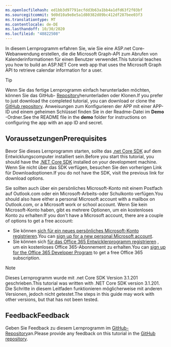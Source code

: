 ```yaml
---
ms.openlocfilehash: ed1bb3d97791ecfdd3b63a1bb4a1dfd63f2f03bf
ms.sourcegitcommit: 9d0d10a9e8e5a1d80382d89bc412df287bee03f3
ms.translationtype: MT
ms.contentlocale: de-DE
ms.lasthandoff: 10/30/2020
ms.locfileid: "48822508"
---
```

<!-- markdownlint-disable MD002 MD041 -->

<span data-ttu-id="b6206-101">In diesem Lernprogramm erfahren Sie, wie Sie eine ASP.net Core-Webanwendung erstellen, die die Microsoft Graph-API zum Abrufen von Kalenderinformationen für einen Benutzer verwendet.</span><span class="sxs-lookup"><span data-stu-id="b6206-101">This tutorial teaches you how to build an ASP.NET Core web app that uses the Microsoft Graph API to retrieve calendar information for a user.</span></span>

> [!TIP]
> <span data-ttu-id="b6206-102">Wenn Sie das fertige Lernprogramm einfach herunterladen möchten, können Sie das GitHub- [Repository](https://github.com/microsoftgraph/msgraph-training-aspnet-core)herunterladen oder Klonen.</span><span class="sxs-lookup"><span data-stu-id="b6206-102">If you prefer to just download the completed tutorial, you can download or clone the [GitHub repository](https://github.com/microsoftgraph/msgraph-training-aspnet-core).</span></span> <span data-ttu-id="b6206-103">Anweisungen zum Konfigurieren der APP mit einer APP-ID und einem geheimen Schlüssel finden Sie in der Readme-Datei im **Demo** -Ordner.</span><span class="sxs-lookup"><span data-stu-id="b6206-103">See the README file in the **demo** folder for instructions on configuring the app with an app ID and secret.</span></span>

## <a name="prerequisites"></a><span data-ttu-id="b6206-104">Voraussetzungen</span><span class="sxs-lookup"><span data-stu-id="b6206-104">Prerequisites</span></span>

<span data-ttu-id="b6206-105">Bevor Sie dieses Lernprogramm starten, sollte das [.net Core SDK](https://dotnet.microsoft.com/download) auf dem Entwicklungscomputer installiert sein.</span><span class="sxs-lookup"><span data-stu-id="b6206-105">Before you start this tutorial, you should have the [.NET Core SDK](https://dotnet.microsoft.com/download) installed on your development machine.</span></span> <span data-ttu-id="b6206-106">Wenn Sie nicht über das SDK verfügen, besuchen Sie den vorherigen Link für Downloadoptionen.</span><span class="sxs-lookup"><span data-stu-id="b6206-106">If you do not have the SDK, visit the previous link for download options.</span></span>

<span data-ttu-id="b6206-107">Sie sollten auch über ein persönliches Microsoft-Konto mit einem Postfach auf Outlook.com oder ein Microsoft-Arbeits-oder Schulkonto verfügen.</span><span class="sxs-lookup"><span data-stu-id="b6206-107">You should also have either a personal Microsoft account with a mailbox on Outlook.com, or a Microsoft work or school account.</span></span> <span data-ttu-id="b6206-108">Wenn Sie kein Microsoft-Konto haben, gibt es mehrere Optionen, um ein kostenloses Konto zu erhalten:</span><span class="sxs-lookup"><span data-stu-id="b6206-108">If you don't have a Microsoft account, there are a couple of options to get a free account:</span></span>

- <span data-ttu-id="b6206-109">Sie können [sich für ein neues persönliches Microsoft-Konto registrieren](https://signup.live.com/signup?wa=wsignin1.0&rpsnv=12&ct=1454618383&rver=6.4.6456.0&wp=MBI_SSL_SHARED&wreply=https://mail.live.com/default.aspx&id=64855&cbcxt=mai&bk=1454618383&uiflavor=web&uaid=b213a65b4fdc484382b6622b3ecaa547&mkt=E-US&lc=1033&lic=1).</span><span class="sxs-lookup"><span data-stu-id="b6206-109">You can [sign up for a new personal Microsoft account](https://signup.live.com/signup?wa=wsignin1.0&rpsnv=12&ct=1454618383&rver=6.4.6456.0&wp=MBI_SSL_SHARED&wreply=https://mail.live.com/default.aspx&id=64855&cbcxt=mai&bk=1454618383&uiflavor=web&uaid=b213a65b4fdc484382b6622b3ecaa547&mkt=E-US&lc=1033&lic=1).</span></span>
- <span data-ttu-id="b6206-110">Sie können sich [für das Office 365 Entwicklerprogramm registrieren](https://developer.microsoft.com/office/dev-program) , um ein kostenloses Office 365-Abonnement zu erhalten.</span><span class="sxs-lookup"><span data-stu-id="b6206-110">You can [sign up for the Office 365 Developer Program](https://developer.microsoft.com/office/dev-program) to get a free Office 365 subscription.</span></span>

> [!NOTE]
> <span data-ttu-id="b6206-111">Dieses Lernprogramm wurde mit .net Core SDK Version 3.1.201 geschrieben.</span><span class="sxs-lookup"><span data-stu-id="b6206-111">This tutorial was written with .NET Core SDK version 3.1.201.</span></span> <span data-ttu-id="b6206-112">Die Schritte in diesem Leitfaden funktionieren möglicherweise mit anderen Versionen, jedoch nicht getestet.</span><span class="sxs-lookup"><span data-stu-id="b6206-112">The steps in this guide may work with other versions, but that has not been tested.</span></span>

## <a name="feedback"></a><span data-ttu-id="b6206-113">Feedback</span><span class="sxs-lookup"><span data-stu-id="b6206-113">Feedback</span></span>

<span data-ttu-id="b6206-114">Geben Sie Feedback zu diesem Lernprogramm im [GitHub-Repository](https://github.com/microsoftgraph/msgraph-training-aspnet-core)an.</span><span class="sxs-lookup"><span data-stu-id="b6206-114">Please provide any feedback on this tutorial in the [GitHub repository](https://github.com/microsoftgraph/msgraph-training-aspnet-core).</span></span>
